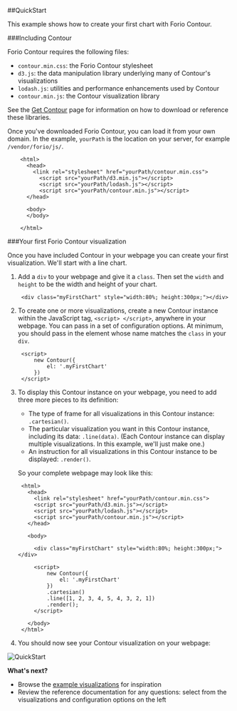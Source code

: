 ##QuickStart

This example shows how to create your first chart with Forio Contour.

###Including Contour

Forio Contour requires the following files:

* `contour.min.css`: the Forio Contour stylesheet
* `d3.js`: the data manipulation library underlying many of Contour's visualizations
* `lodash.js`: utilities and performance enhancements used by Contour
* `contour.min.js`: the Contour visualization library

See the [Get Contour](get_contour.html) page for information on how to download or reference these libraries.

Once you've downloaded Forio Contour, you can load it from your own domain. In the example, `yourPath` is the location on your server, for example `/vendor/forio/js/`.

        <html>
          <head>
            <link rel="stylesheet" href="yourPath/contour.min.css">
              <script src="yourPath/d3.min.js"></script>
              <script src="yourPath/lodash.js"></script>
              <script src="yourPath/contour.min.js"></script>
          </head>

          <body>
          </body>

        </html>

###Your first Forio Contour visualization

Once you have included Contour in your webpage you can create your first visualization. We'll start with a line chart.

1. Add a `div` to your webpage and give it a `class`. Then set the `width` and `height` to be the width and height of your chart.

        <div class="myFirstChart" style="width:80%; height:300px;"></div>

2. To create one or more visualizations, create a new Contour instance within the JavaScript tag, `<script> </script>`, anywhere in your webpage. You can pass in a set of configuration options. At minimum, you should pass in the element whose name matches the `class` in your `div`.

        <script>
            new Contour({
                el: '.myFirstChart'
            })
        </script>

3. To display this Contour instance on your webpage, you need to add three more pieces to its definition:

    * The type of frame for all visualizations in this Contour instance: `.cartesian()`.
    * The particular visualization you want in this Contour instance, including its data: `.line(data)`. (Each Contour instance can display multiple visualizations. In this example, we'll just make one.)
    * An instruction for all visualizations in this Contour instance to be displayed: `.render()`.

    So your complete webpage may look like this:

        <html>
          <head>
            <link rel="stylesheet" href="yourPath/contour.min.css">
            <script src="yourPath/d3.min.js"></script>
            <script src="yourPath/lodash.js"></script>
            <script src="yourPath/contour.min.js"></script>
          </head>

          <body>

            <div class="myFirstChart" style="width:80%; height:300px;"></div>

            <script>
                new Contour({
                    el: '.myFirstChart'
                })
                .cartesian()
                .line([1, 2, 3, 4, 5, 4, 3, 2, 1])
                .render();
            </script>

          </body>
        </html>

4. You should now see your Contour visualization on your webpage:

![QuickStart](scripts/documentation/core/quickstart.png)

**What's next?**

* Browse the [example visualizations](gallery.html) for inspiration
* Review the reference documentation for any questions: select from the visualizations and configuration options on the left

